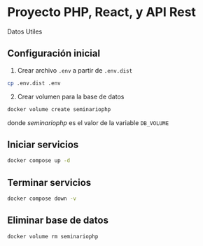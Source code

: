 Proyecto PHP, React, y API Rest
===================================
Datos Utiles
## Configuración inicial
1. Crear archivo `.env` a partir de `.env.dist`
```bash
cp .env.dist .env
```
2. Crear volumen para la base de datos
```bash
docker volume create seminariophp
```
donde *seminariophp* es el valor de la variable `DB_VOLUME`
## Iniciar servicios
```bash
docker compose up -d
```
## Terminar servicios
```bash
docker compose down -v
```
## Eliminar base de datos
```bash
docker volume rm seminariophp
```